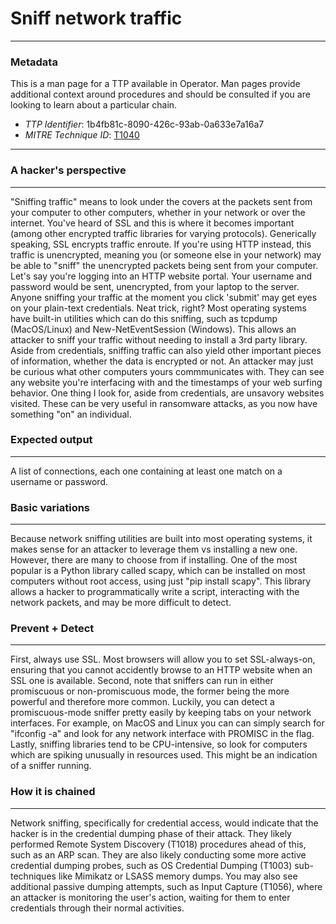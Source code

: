 
# Sniff network traffic

---

### Metadata

This is a man page for a TTP available in Operator. Man pages provide additional context around procedures and should be consulted if you are looking to learn about a particular chain.

- *TTP Identifier*: 1b4fb81c-8090-426c-93ab-0a633e7a16a7
- *MITRE Technique ID*: [T1040](https://attack.mitre.org/techniques/T1040/)

---

### A hacker's perspective

---

"Sniffing traffic" means to look under the covers at the packets sent from your computer to other computers, whether in your network or over the internet. You've heard of SSL and this is where it becomes important (among other encrypted traffic libraries for varying protocols). Generically speaking, SSL encrypts traffic enroute. If you're using HTTP instead, this traffic is unencrypted, meaning you (or someone else in your network) may be able to "sniff" the unencrypted packets being sent from your computer. Let's say you're logging into an HTTP website portal. Your username and password would be sent, unencrypted, from your laptop to the server. Anyone sniffing your traffic at the moment you click 'submit' may get eyes on your plain-text credentials. Neat trick, right? Most operating systems have built-in utilities which can do this sniffing, such as tcpdump (MacOS/Linux) and New-NetEventSession (Windows). This allows an attacker to sniff your traffic without needing to install a 3rd party library. Aside from credentials, sniffing traffic can also yield other important pieces of information, whether the data is encrypted or not. An attacker may just be curious what other computers yours commmunicates with. They can see any website you're interfacing with and the timestamps of your web surfing behavior. One thing I look for, aside from credentials, are unsavory websites visited. These can be very useful in ransomware attacks, as you now have something "on" an individual. 

### Expected output

---

A list of connections, each one containing at least one match on a username or password. 

### Basic variations

---

Because network sniffing utilities are built into most operating systems, it makes sense for an attacker to leverage them vs installing a new one. However, there are many to choose from if installing. One of the most popular is a Python library called scapy, which can be installed on most computers without root access, using just "pip install scapy". This library allows a hacker to programmatically write a script, interacting with the network packets, and may be more difficult to detect. 

### Prevent + Detect

---

First, always use SSL. Most browsers will allow you to set SSL-always-on, ensuring that you cannot accidently browse to an HTTP website when an SSL one is available. Second, note that sniffers can run in either promiscuous or non-promiscuous mode, the former being the more powerful and therefore more common. Luckily, you can detect a promiscuous-mode sniffer pretty easily by keeping tabs on your network interfaces. For example, on MacOS and Linux you can can simply search for "ifconfig -a" and look for any network interface with PROMISC in the flag. Lastly, sniffing libraries tend to be CPU-intensive, so look for computers which are spiking unusually in resources used. This might be an indication of a sniffer running. 

### How it is chained

---

Network sniffing, specifically for credential access, would indicate that the hacker is in the credential dumping phase of their attack. They likely performed Remote System Discovery (T1018) procedures ahead of this, such as an ARP scan. They are also likely conducting some more active credential dumping probes, such as OS Credential Dumping (T1003) sub-techniques like Mimikatz or LSASS memory dumps. You may also see additional passive dumping attempts, such as Input Capture (T1056), where an attacker is monitoring the user's action, waiting for them to enter credentials through their normal activities. 
